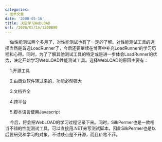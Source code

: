 ```yaml
---
categories:
- 技术文章
date: '2008-05-16'
title: 决定学习WebLOAD
url: /2008/05/16/1200880
---
```



&nbsp;&nbsp;&nbsp; 做性能测试两个多月了，对性能测试也有了一定的了解。对性能测试工具的选择当然是首选LoadRunner了，今后还要继续在博客中补充LoadRunner的学习历程和心得。同时，为了了解其他测试工具的特定或是进一步体会LoadRunner的优势，决定开始学习WebLOAD性能测试工具。选择WebLOAD的原因主要有：

&nbsp;&nbsp;&nbsp; 1.开源工具

&nbsp;&nbsp;&nbsp; 2.由商业软件转过来的，功能必然强大

&nbsp;&nbsp;&nbsp; 3.文档齐全

&nbsp;&nbsp;&nbsp; 4.跨平台

&nbsp;&nbsp;&nbsp; 5.脚本语言使用Javascript

&nbsp;&nbsp;&nbsp; 今后，将会把WebLOAD的学习过程记录下来。同时，SilkPermer也是一款相当不错的性能测试工具，可以直接用.NET来写测试脚本，因此SilkPermer也是以后要研究和学习的对象，不过缺点是不开源，而且价格不菲。